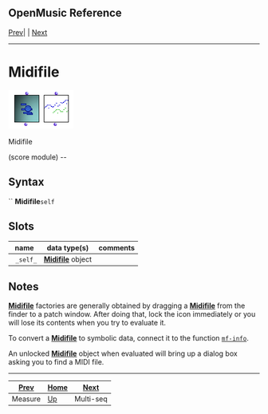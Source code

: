 OpenMusic Reference  
---  
[Prev](measure)| | [Next](multi-seq)  
  
* * *

# Midifile

![](figures/classes/midifile.png)

  
  
Midifile  
  
(score module) \--  

## Syntax

`` **Midifile**` self `

## Slots

name| data type(s)| comments  
---|---|---  
` _self_`| [ **Midifile**](midifile) object|  
  
## Notes

[ **Midifile**](midifile) factories are generally obtained by dragging a
[**Midifile**](midifile) from the finder to a patch window. After doing
that, lock the icon immediately or you will lose its contents when you try to
evaluate it.

To convert a [**Midifile**](midifile) to symbolic data, connect it to the
function [`mf-info`](mf-info).

An unlocked [**Midifile**](midifile) object when evaluated will bring up
a dialog box asking you to find a MIDI file.

* * *

[Prev](measure)| [Home](index)| [Next](multi-seq)  
---|---|---  
Measure| [Up](classref.main)| Multi-seq

